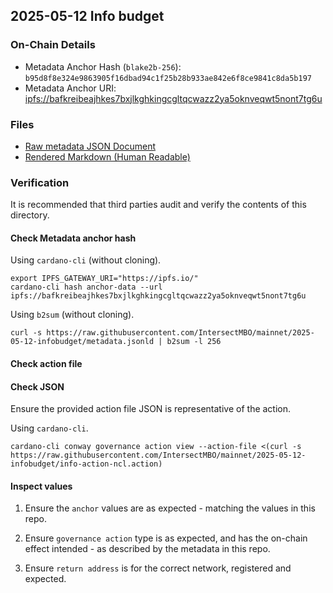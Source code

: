 ## 2025-05-12 Info budget

### On-Chain Details

- Metadata Anchor Hash (`blake2b-256`): `b95d8f8e324e9863905f16dbad94c1f25b28b933ae842e6f8ce9841c8da5b197`
- Metadata Anchor URI: <ipfs://bafkreibeajhkes7bxjlkghkingcgltqcwazz2ya5oknveqwt5nont7tg6u>

### Files

- [Raw metadata JSON Document](./metadata.jsonld)
- [Rendered Markdown (Human Readable)](./metadata.jsonld.md)

### Verification

It is recommended that third parties audit and verify the contents of this directory.

#### Check Metadata anchor hash

Using `cardano-cli` (without cloning).

```shell
export IPFS_GATEWAY_URI="https://ipfs.io/"
cardano-cli hash anchor-data --url ipfs://bafkreibeajhkes7bxjlkghkingcgltqcwazz2ya5oknveqwt5nont7tg6u
```

Using `b2sum` (without cloning).

```shell
curl -s https://raw.githubusercontent.com/IntersectMBO/mainnet/2025-05-12-infobudget/metadata.jsonld | b2sum -l 256
```

#### Check action file

#### Check JSON

Ensure the provided action file JSON is representative of the action.

Using `cardano-cli`.

```shell
cardano-cli conway governance action view --action-file <(curl -s https://raw.githubusercontent.com/IntersectMBO/mainnet/2025-05-12-infobudget/info-action-ncl.action)
```

#### Inspect values

1. Ensure the `anchor` values are as expected - matching the values in this repo.

2. Ensure `governance action` type is as expected, and has the on-chain effect intended - as described by the metadata in this repo.

3. Ensure `return address` is for the correct network, registered and expected.
